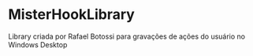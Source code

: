 # MisterHookLibrary
Library criada por Rafael Botossi para gravações de ações do usuário no Windows Desktop
